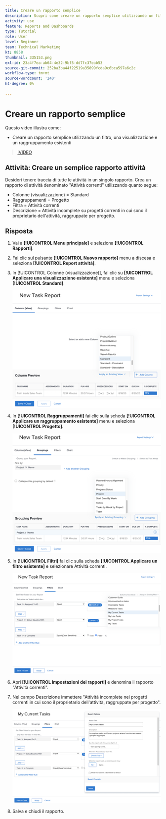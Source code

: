 ```yaml
---
title: Creare un rapporto semplice
description: Scopri come creare un rapporto semplice utilizzando un filtro, una visualizzazione e un raggruppamento esistenti in Workfront.
activity: use
feature: Reports and Dashboards
type: Tutorial
role: User
level: Beginner
team: Technical Marketing
kt: 8858
thumbnail: 335153.png
exl-id: 23a4f7ea-ab64-4e32-9bf5-dd7fc37eab53
source-git-commit: 252ba3ba44f22519a35899fcda9c6bca597a6c2c
workflow-type: tm+mt
source-wordcount: '240'
ht-degree: 0%

---
```


# Creare un rapporto semplice

Questo video illustra come:

* Creare un rapporto semplice utilizzando un filtro, una visualizzazione e un raggruppamento esistenti

>[!VIDEO](https://video.tv.adobe.com/v/335153/?quality=12)

## Attività: Creare un semplice rapporto attività

Desideri tenere traccia di tutte le attività in un singolo rapporto. Crea un rapporto di attività denominato &quot;Attività correnti&quot; utilizzando quanto segue:

* Colonne (visualizzazione) = Standard
* Raggruppamenti = Progetto
* Filtra = Attività correnti
* Descrizione = Attività incomplete su progetti correnti in cui sono il proprietario dell&#39;attività, raggruppate per progetto.

## Risposta

1. Vai a **[!UICONTROL Menu principale]** e seleziona **[!UICONTROL Rapporti]**.
1. Fai clic sul pulsante **[!UICONTROL Nuovo rapporto]** menu a discesa e seleziona **[!UICONTROL Report attività]**.
1. In [!UICONTROL Colonne (visualizzazione)], fai clic su **[!UICONTROL Applicare una visualizzazione esistente]** menu e seleziona **[!UICONTROL Standard]**.

   ![Immagine della schermata per creare colonne in un report attività](assets/simple-task-report-columns.png)

1. In **[!UICONTROL Raggruppamenti]** fai clic sulla scheda **[!UICONTROL Applicare un raggruppamento esistente]** menu e seleziona **[!UICONTROL Progetto]**.

   ![Immagine della schermata per creare raggruppamenti in un report attività](assets/simple-task-report-groupings.png)

1. In **[!UICONTROL Filtri]** fai clic sulla scheda **[!UICONTROL Applicare un filtro esistente]** e selezionare Attività correnti.

   ![Immagine della schermata per la creazione di filtri in un report attività](assets/simple-task-report-filters.png)

1. Apri **[!UICONTROL Impostazioni dei rapporti]** e denomina il rapporto &quot;Attività correnti&quot;.
1. Nel campo Descrizione immettere &quot;Attività incomplete nei progetti correnti in cui sono il proprietario dell&#39;attività, raggruppate per progetto&quot;.

   ![Immagine della schermata delle impostazioni del report in un report attività](assets/simple-task-report-report-settings.png)

1. Salva e chiudi il rapporto.
